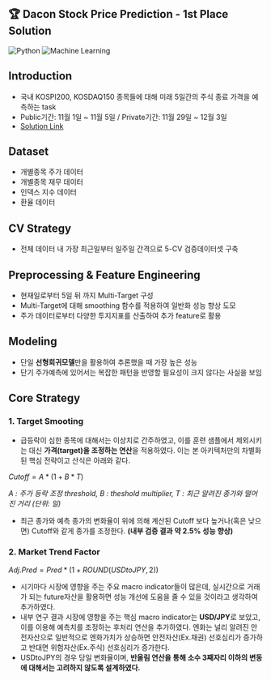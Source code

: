## 🏆 Dacon Stock Price Prediction - 1st Place Solution
![Python](https://img.shields.io/badge/Python-3.8-blue.svg)
![Machine Learning](https://img.shields.io/badge/Machine%20Learning-Success-green)

## Introduction
- 국내 KOSPI200, KOSDAQ150 종목들에 대해 미래 5일간의 주식 종료 가격을 예측하는 task
- Public기간: 11월 1일 ~ 11월 5일 / Private기간: 11월 29일 ~ 12월 3일
- [Solution Link](https://dacon.io/competitions/official/235857/codeshare/4095?page=2&dtype=recent)

## Dataset
- 개별종목 주가 데이터
- 개별종목 재무 데이터
- 인덱스 지수 데이터
- 환율 데이터

## CV Strategy
- 전체 데이터 내 가장 최근일부터 일주일 간격으로 5-CV 검증데이터셋 구축

## Preprocessing & Feature Engineering
- 현재일로부터 5일 뒤 까지 Multi-Target 구성
- Multi-Target에 대해 smoothing 함수를 적용하여 일반화 성능 향상 도모
- 주가 데이터로부터 다양한 투지지표를 산출하여 추가 feature로 활용

## Modeling
- 단일 **선형회귀모델**만을 활용하여 추론했을 때 가장 높은 성능
- 단기 주가예측에 있어서는 복잡한 패턴을 반영할 필요성이 크지 않다는 사실을 보임

## Core Strategy
### 1. Target Smooting
- 급등락이 심한 종목에 대해서는 이상치로 간주하였고, 이를 훈련 샘플에서 제외시키는 대신 **가격(target)을 조정하는 연산**을 적용하였다. 이는 본 아키텍처만의 차별화된 핵심 전략이고 산식은 아래와 같다.
 
$Cutoff = A * (1 + B * T)$

*A : 주가 등락 조정 threshold, B : theshold multiplier, T : 최근 알려진 종가와 떨어진 거리 (단위: 일)*
- 최근 종가와 예측 종가의 변화율이 위에 의해 계산된 Cutoff 보다 높거나(혹은 낮으면) Cutoff와 같게 종가를 조정한다. **(내부 검증 결과 약 2.5% 성능 향상)**

### 2. Market Trend Factor
$Adj.Pred = Pred * (1 + ROUND(USDtoJPY, 2))$

- 시기마다 시장에 영향을 주는 주요 macro indicator들이 많은데, 실시간으로 거래가 되는 future자산을 활용하면 성능 개선에 도움을 줄 수 있을 것이라고 생각하여 추가하였다.
- 내부 연구 결과 시장에 영향을 주는 핵심 macro indicator는 **USD/JPY**로 보았고, 이를 이용해 예측치를 조정하는 후처리 연산을 추가하였다. 엔화는 널리 알려진 안전자산으로 일반적으로 엔화가치가 상승하면 안전자산(Ex.채권) 선호심리가 증가하고 반대면 위험자산(Ex.주식) 선호심리가 증가한다.
- USDtoJPY의 경우 당일 변화율이며, **반올림 연산을 통해 소수 3째자리 이하의 변동에 대해서는 고려하지 않도록 설계하였다.**
